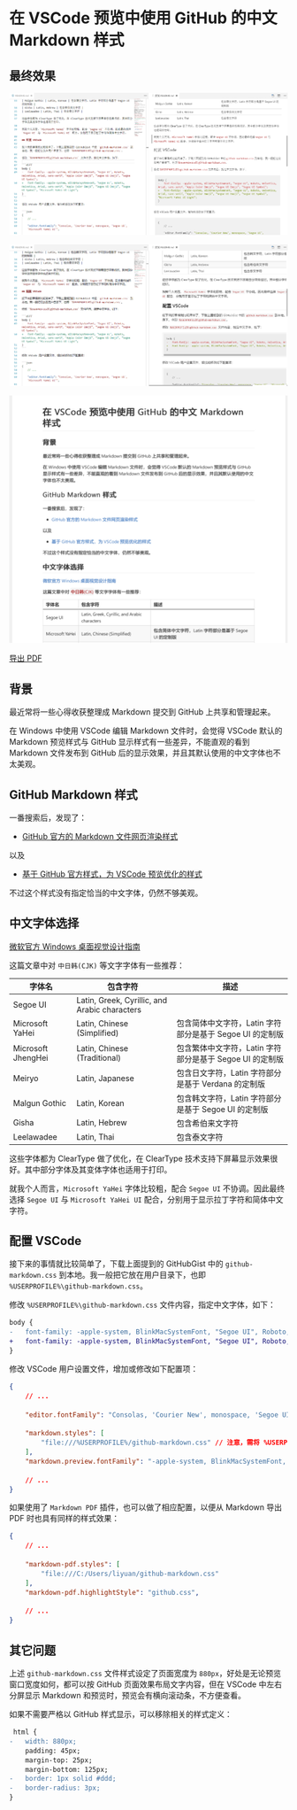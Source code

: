 # 在 VSCode 预览中使用 GitHub 的中文 Markdown 样式

## 最终效果

![VSCode 默认](./before.png)

![GitHub 样式](./after.png)

![导出 PDF（无固定宽度）](./pdf.png)

[导出 PDF](./sample.pdf)

## 背景

最近常将一些心得收获整理成 Markdown 提交到 GitHub 上共享和管理起来。

在 Windows 中使用 VSCode 编辑 Markdown 文件时，会觉得 VSCode 默认的 Markdown 预览样式与 GitHub 显示样式有一些差异，不能直观的看到 Markdown 文件发布到 GitHub 后的显示效果，并且其默认使用的中文字体也不太美观。

## GitHub Markdown 样式

一番搜索后，发现了：

+ [GitHub 官方的 Markdown 文件网页渲染样式](https://github.com/sindresorhus/github-markdown-css)

以及

+ [基于 GitHub 官方样式，为 VSCode 预览优化的样式](https://gist.github.com/BigstickCarpet/5d31c053d0b1d52389eb2723f7550907)

不过这个样式没有指定恰当的中文字体，仍然不够美观。

## 中文字体选择

[微软官方 Windows 桌面视觉设计指南](https://msdn.microsoft.com/en-us/library/windows/desktop/dn742483(v=vs.85).aspx)

这篇文章中对 `中日韩(CJK)` 等文字字体有一些推荐：

| 字体名 | 包含字符 | 描述 |
| --- | --- | --- |
| Segoe UI |  Latin, Greek, Cyrillic, and Arabic characters |  |
| Microsoft YaHei | Latin, Chinese (Simplified) | 包含简体中文字符，Latin 字符部分是基于 Segoe UI 的定制版 |
| Microsoft JhengHei | Latin, Chinese (Traditional) | 包含繁体中文字符，Latin 字符部分是基于 Segoe UI 的定制版 |
| Meiryo | Latin, Japanese | 包含日文字符，Latin 字符部分是基于 Verdana 的定制版 |
| Malgun Gothic | Latin, Korean | 包含韩文字符，Latin 字符部分是基于 Segoe UI 的定制版 |
| Gisha | Latin, Hebrew | 包含希伯来文字符 |
| Leelawadee | Latin, Thai | 包含泰文字符 |

这些字体都为 ClearType 做了优化，在 ClearType 技术支持下屏幕显示效果很好。其中部分字体及其变体字体也适用于打印。

就我个人而言，`Microsoft YaHei` 字体比较粗，配合 `Segoe UI` 不协调。因此最终选择 `Segoe UI` 与 `Microsoft YaHei UI` 配合，分别用于显示拉丁字符和简体中文字符。

## 配置 VSCode

接下来的事情就比较简单了，下载上面提到的 GitHubGist 中的 `github-markdown.css` 到本地。我一般把它放在用户目录下，也即 `%USERPROFILE%\github-markdown.css`。

修改 `%USERPROFILE%\github-markdown.css` 文件内容，指定中文字体，如下：

```diff
body {
-   font-family: -apple-system, BlinkMacSystemFont, "Segoe UI", Roboto, Helvetica, Arial, sans-serif, "Apple Color Emoji", "Segoe UI Emoji", "Segoe UI Symbol";
+   font-family: -apple-system, BlinkMacSystemFont, "Segoe UI", Roboto, Helvetica, Arial, sans-serif, "Apple Color Emoji", "Segoe UI Emoji", "Segoe UI Symbol", "Microsoft YaHei UI Light";
}
```

修改 VSCode 用户设置文件，增加或修改如下配置项：

```json
{
    // ...

    "editor.fontFamily": "Consolas, 'Courier New', monospace, 'Segoe UI', 'Microsoft YaHei UI'",

    "markdown.styles": [
        "file:///%USERPROFILE%/github-markdown.css" // 注意，需将 %USERPROFILE% 修改为实际路径
    ],
    "markdown.preview.fontFamily": "-apple-system, BlinkMacSystemFont, 'Segoe WPC', 'Segoe UI', 'HelveticaNeue-Light', 'Ubuntu', 'Droid Sans', sans-serif, 'Microsoft YaHei UI'",

    // ...
}
```

如果使用了 `Markdown PDF` 插件，也可以做了相应配置，以便从 Markdown 导出 PDF 时也具有同样的样式效果：

```json
{
    // ...

    "markdown-pdf.styles": [
        "file:///C:/Users/liyuan/github-markdown.css"
    ],
    "markdown-pdf.highlightStyle": "github.css",

    // ...
}
```

## 其它问题

上述 `github-markdown.css` 文件样式设定了页面宽度为 `880px`，好处是无论预览窗口宽度如何，都可以按 GitHub 页面效果布局文字内容，但在 VSCode 中左右分屏显示 Markdown 和预览时，预览会有横向滚动条，不方便查看。

如果不需要严格以 GitHub 样式显示，可以移除相关的样式定义：

```diff
 html {
-   width: 880px;
    padding: 45px;
    margin-top: 25px;
    margin-bottom: 125px;
-   border: 1px solid #ddd;
-   border-radius: 3px;
}
```
